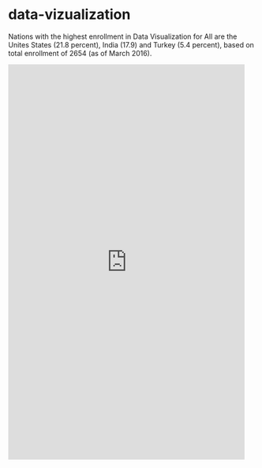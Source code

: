 # data-vizualization

Nations with the highest enrollment in Data Visualization for All are the Unites States (21.8 percent), India (17.9) and Turkey (5.4 percent), based on total enrollment of 2654 (as of March 2016).

<iframe src="https://public.tableau.com/views/DataViz-EnrollmentbyCountry/DataVisualization-EnrollmentByCountry?:showVizHome=no&:embed=true" width="95%" height="800" seamless frameborder="0" scrolling="no" ></iframe>
